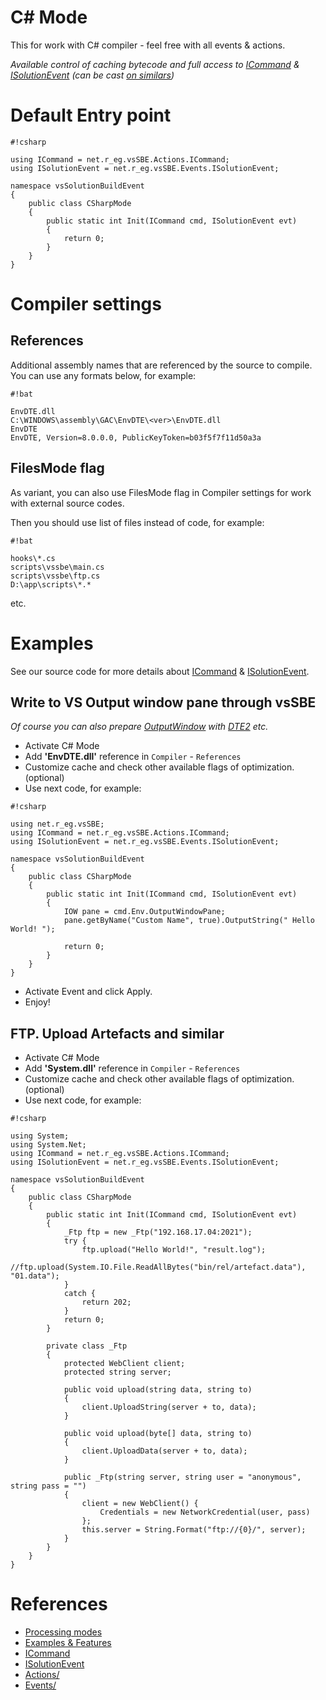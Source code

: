 # C# Mode

This for work with C# compiler - feel free with all events & actions.

*Available control of caching bytecode and full access to [ICommand](https://bitbucket.org/3F/vssolutionbuildevent/src/master/vsSolutionBuildEvent/Actions/ICommand.cs) & [ISolutionEvent](https://bitbucket.org/3F/vssolutionbuildevent/src/master/vsSolutionBuildEvent/Events/ISolutionEvent.cs) (can be cast [on similars](https://bitbucket.org/3F/vssolutionbuildevent/src/master/vsSolutionBuildEvent/Events/))*

# Default Entry point

```
#!csharp

using ICommand = net.r_eg.vsSBE.Actions.ICommand;
using ISolutionEvent = net.r_eg.vsSBE.Events.ISolutionEvent;

namespace vsSolutionBuildEvent
{
    public class CSharpMode
    {
        public static int Init(ICommand cmd, ISolutionEvent evt)
        {
            return 0;
        }
    }
}
```

# Compiler settings

## References

Additional assembly names that are referenced by the source to compile. You can use any formats below, for example:

```
#!bat

EnvDTE.dll
C:\WINDOWS\assembly\GAC\EnvDTE\<ver>\EnvDTE.dll
EnvDTE
EnvDTE, Version=8.0.0.0, PublicKeyToken=b03f5f7f11d50a3a
```

## FilesMode flag

As variant, you can also use FilesMode flag in Compiler settings for work with external source codes.

Then you should use list of files instead of code, for example:

```
#!bat

hooks\*.cs
scripts\vssbe\main.cs
scripts\vssbe\ftp.cs
D:\app\scripts\*.*
```
etc.

# Examples

See our source code for more details about [ICommand](https://bitbucket.org/3F/vssolutionbuildevent/src/master/vsSolutionBuildEvent/Actions/ICommand.cs) & [ISolutionEvent](https://bitbucket.org/3F/vssolutionbuildevent/src/master/vsSolutionBuildEvent/Events/ISolutionEvent.cs).

## Write to VS Output window pane through vsSBE

*Of course you can also prepare [OutputWindow](https://msdn.microsoft.com/en-us/library/envdte.outputwindow.aspx) with [DTE2](https://msdn.microsoft.com/en-us/library/envdte80.dte2.aspx) etc.*

* Activate C# Mode
* Add **'EnvDTE.dll'** reference in `Compiler` - `References`
* Customize cache and check other available flags of optimization. (optional)
* Use next code, for example:

```
#!csharp

using net.r_eg.vsSBE;
using ICommand = net.r_eg.vsSBE.Actions.ICommand;
using ISolutionEvent = net.r_eg.vsSBE.Events.ISolutionEvent;

namespace vsSolutionBuildEvent
{
    public class CSharpMode
    {
        public static int Init(ICommand cmd, ISolutionEvent evt)
        {
            IOW pane = cmd.Env.OutputWindowPane;
            pane.getByName("Custom Name", true).OutputString(" Hello World! ");
            
            return 0;
        }
    }
}
```

* Activate Event and click Apply.
* Enjoy!

## FTP. Upload Artefacts and similar

* Activate C# Mode
* Add **'System.dll'** reference in `Compiler` - `References`
* Customize cache and check other available flags of optimization. (optional)
* Use next code, for example:

```
#!csharp

using System;
using System.Net;
using ICommand = net.r_eg.vsSBE.Actions.ICommand;
using ISolutionEvent = net.r_eg.vsSBE.Events.ISolutionEvent;

namespace vsSolutionBuildEvent
{
    public class CSharpMode
    {
        public static int Init(ICommand cmd, ISolutionEvent evt)
        {
            _Ftp ftp = new _Ftp("192.168.17.04:2021");
            try {
                ftp.upload("Hello World!", "result.log");
                //ftp.upload(System.IO.File.ReadAllBytes("bin/rel/artefact.data"), "01.data");
            }
            catch {
                return 202;
            }
            return 0;
        }
        
        private class _Ftp
        {
            protected WebClient client;
            protected string server;
    
            public void upload(string data, string to)
            {
                client.UploadString(server + to, data);
            }
    
            public void upload(byte[] data, string to)
            {
                client.UploadData(server + to, data);
            }
    
            public _Ftp(string server, string user = "anonymous", string pass = "")
            {
                client = new WebClient() {
                    Credentials = new NetworkCredential(user, pass)
                };
                this.server = String.Format("ftp://{0}/", server);
            }
        }
    }
}
```

# References

* [Processing modes](../Modes)
* [Examples & Features](../Examples)
* [ICommand](https://bitbucket.org/3F/vssolutionbuildevent/src/master/vsSolutionBuildEvent/Actions/ICommand.cs) 
* [ISolutionEvent](https://bitbucket.org/3F/vssolutionbuildevent/src/master/vsSolutionBuildEvent/Events/ISolutionEvent.cs)
* [Actions/](https://bitbucket.org/3F/vssolutionbuildevent/src/master/vsSolutionBuildEvent/Actions/)
* [Events/](https://bitbucket.org/3F/vssolutionbuildevent/src/master/vsSolutionBuildEvent/Events/)